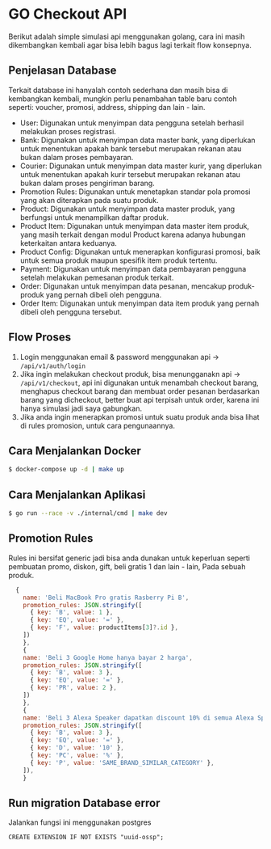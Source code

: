 # GO Checkout API

Berikut adalah simple simulasi api menggunakan golang, cara ini masih dikembangkan kembali agar bisa lebih bagus lagi terkait flow konsepnya.

## Penjelasan Database

Terkait database ini hanyalah contoh sederhana dan masih bisa di kembangkan kembali, mungkin perlu penambahan table baru contoh seperti: voucher,  promosi, address, shipping dan lain - lain.

- User: Digunakan untuk menyimpan data pengguna setelah berhasil melakukan proses registrasi.
- Bank: Digunakan untuk menyimpan data master bank, yang diperlukan untuk menentukan apakah bank tersebut merupakan rekanan atau bukan dalam proses pembayaran.
- Courier: Digunakan untuk menyimpan data master kurir, yang diperlukan untuk menentukan apakah kurir tersebut merupakan rekanan atau bukan dalam proses pengiriman barang.
- Promotion Rules: Digunakan untuk menetapkan standar pola promosi yang akan diterapkan pada suatu produk.
- Product: Digunakan untuk menyimpan data master produk, yang berfungsi untuk menampilkan daftar produk.
- Product Item: Digunakan untuk menyimpan data master item produk, yang masih terkait dengan modul Product karena adanya hubungan keterkaitan antara keduanya.
- Product Config: Digunakan untuk menerapkan konfigurasi promosi, baik untuk semua produk maupun spesifik item produk tertentu.
- Payment: Digunakan untuk menyimpan data pembayaran pengguna setelah melakukan pemesanan produk terkait.
- Order: Digunakan untuk menyimpan data pesanan, mencakup produk-produk yang pernah dibeli oleh pengguna.
- Order Item: Digunakan untuk menyimpan data item produk yang pernah dibeli oleh pengguna tersebut.

## Flow Proses

1. Login menggunakan email & password menggunakan api -> `/api/v1/auth/login`
2. Jika ingin melakukan checkout produk, bisa menungganakn api -> `/api/v1/checkout`, api ini digunakan untuk menambah checkout barang,
menghapus checkout barang dan membuat order pesanan berdasarkan barang yang dicheckout, better buat api terpisah untuk order, karena ini hanya simulasi jadi saya gabungkan.
3. Jika anda ingin menerapkan promosi untuk suatu produk anda bisa lihat di rules promosion, untuk cara pengunaannya.

## Cara Menjalankan Docker

```sh
$ docker-compose up -d | make up
```

## Cara Menjalankan Aplikasi

```sh
$ go run --race -v ./internal/cmd | make dev
```

## Promotion Rules
Rules ini bersifat generic jadi bisa anda dunakan untuk keperluan seperti pembuatan promo, diskon, gift, beli gratis 1 dan lain - lain, Pada sebuah produk.

```js
  {
    name: 'Beli MacBook Pro gratis Rasberry Pi B',
    promotion_rules: JSON.stringify([
      { key: 'B', value: 1 },
      { key: 'EQ', value: '=' },
      { key: 'F', value: productItems[3]?.id },
    ])
    },
    {
    name: 'Beli 3 Google Home hanya bayar 2 harga',
    promotion_rules: JSON.stringify([
      { key: 'B', value: 3 },
      { key: 'EQ', value: '=' },
      { key: 'PR', value: 2 },
    ])
    },
    {
    name: 'Beli 3 Alexa Speaker dapatkan discount 10% di semua Alexa Speaker',
    promotion_rules: JSON.stringify([
      { key: 'B', value: 3 },
      { key: 'EQ', value: '=' },
      { key: 'D', value: '10' },
      { key: 'PC', value: '%' },
      { key: 'P', value: 'SAME_BRAND_SIMILAR_CATEGORY' },
    ]),
    }
```

## Run migration Database error
Jalankan fungsi ini  menggunakan postgres

```
CREATE EXTENSION IF NOT EXISTS "uuid-ossp";
```